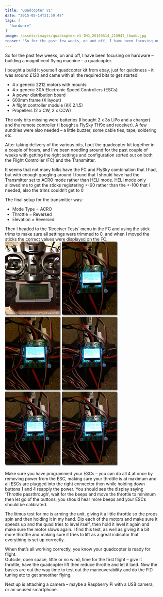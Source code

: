 ```yaml
---
title: "Quadcopter V1"
date: "2015-05-14T21:50:48"
tags: [
  "hardware"
]
image: /assets/images/quadcopter-v1-IMG_20150514_210947_thumb.jpg
teaser: 'So for the past few weeks, on and off, I have been focusing on hardware – building a magnificent flying machine – a quadcopter...'
---
```

So for the past few weeks, on and off, I have been focusing on hardware – building a magnificent flying machine – a quadcopter.

I bought a build it yourself quadcopter kit from ebay, just for quickness – it was around £120 and came with all the required bits to get started:

-   4 x generic 2212 motors with mounts
-   4 x generic 30A Electronic Speed Controllers (ESCs)
-   A power distribution board
-   600mm frame (X layout)
-   A flight controller module (KK 2.1.5)
-   Propellers (2 x CW, 2 x CCW)

The only bits missing were batteries (I bought 2 x 3s LiPo and a charger) and the remote controller (I bought a FlySky TH9x and receiver). A few sundries were also needed – a little buzzer, some cable ties, tape, soldering etc.

After taking delivery of the various bits, I put the quadcopter kit together in a couple of hours, and I’ve been noodling around for the past couple of weeks with getting the right settings and configuration sorted out on both the Flight Controller (FC) and the Transmitter.

It seems that not many folks have the FC and FlySky combination that I had, but with enough googling around I found that I should have had the Transmitter set to ACRO mode rather than HELI mode. HELI mode only allowed me to get the sticks registering +-60 rather than the +-100 that I needed, also the trims couldn’t get to 0

The final setup for the transmitter was:

-   Mode Type = ACRO
-   Throttle = Reversed
-   Elevation = Reversed

Then I headed to the ‘Receiver Tests’ menu in the FC and using the stick trims to make sure all settings were trimmed to 0, and when I moved the sticks the correct values were displayed on the FC.  
![IMG_20150514_210851](/assets/images/quadcopter-v1-IMG_20150514_210851_thumb.jpg)
![IMG_20150514_210924](/assets/images/quadcopter-v1-IMG_20150514_210924_thumb.jpg)
![IMG_20150514_210929](/assets/images/quadcopter-v1-IMG_20150514_210929_thumb.jpg)
![IMG_20150514_210937](/assets/images/quadcopter-v1-IMG_20150514_210937_thumb.jpg)
![IMG_20150514_210940](/assets/images/quadcopter-v1-IMG_20150514_210940_thumb.jpg)
![IMG_20150514_210947](/assets/images/quadcopter-v1-IMG_20150514_210947_thumb.jpg)

Make sure you have programmed your ESCs – you can do all 4 at once by removing power from the ESC, making sure your throttle is at maximum and all ESCs are plugged into the right connector then while holding down buttons 1 and 4 reapply the power. You should see the display saying ‘Throttle passthrough’, wait for the beeps and move the throttle to minimum then let go of the buttons, you should hear more beeps and your ESCs should be calibrated.

The litmus test for me is arming the unit, giving it a little throttle so the props spin and then holding it in my hand. Dip each of the motors and make sure it speeds up and the quad tries to level itself, then hold it level it again and make sure the motor slows again. I find this test, as well as giving it a bit more throttle and making sure it tries to lift as a great indicator that everything is set up correctly.

When that’s all working correctly, you know your quadcopter is ready for flight.  
Outside, open space, little or no wind, time for the first flight – give it throttle, have the quadcopter lift then reduce throttle and let it land. Now the basics are out the way time to test out the maneuverability and do the PID tuning etc to get smoother flying.

Next up is attaching a camera – maybe a Raspberry Pi with a USB camera, or an unused smartphone.
